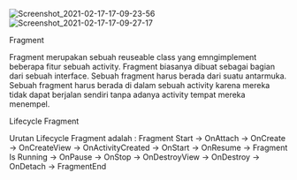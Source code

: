 ![Screenshot_2021-02-17-17-09-23-56](https://user-images.githubusercontent.com/57650616/108189547-6f5c4e80-7143-11eb-8c5d-dcc1bd0da75d.jpg)
![Screenshot_2021-02-17-17-09-27-17](https://user-images.githubusercontent.com/57650616/108189553-708d7b80-7143-11eb-9549-93090201f581.jpg)

Fragment

Fragment merupakan sebuah reuseable class yang emngimplement beberapa fitur sebuah activity. Fragment biasanya dibuat sebagai bagian dari sebuah interface. Sebuah fragment harus berada dari suatu antarmuka. Sebuah fragment harus berada di dalam sebuah activity karena mereka tidak dapat berjalan sendiri tanpa adanya activity tempat mereka menempel.

Lifecycle Fragment

Urutan Lifecycle Fragment adalah :
Fragment Start -> OnAttach -> OnCreate -> OnCreateView -> OnActivityCreated -> OnStart -> OnResume -> Fragment Is Running -> OnPause -> OnStop -> OnDestroyView -> OnDestroy -> OnDetach -> FragmentEnd
